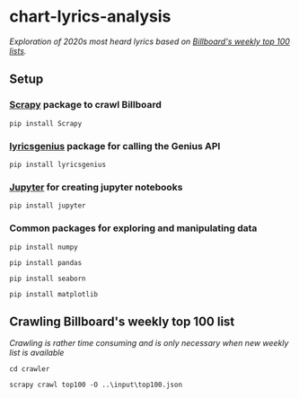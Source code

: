 # chart-lyrics-analysis
*Exploration of 2020s most heard lyrics based on [Billboard's weekly top 100 lists](https://www.billboard.com/charts/hot-100/2020-01-04).*

## Setup
### [Scrapy](https://scrapy.org/) package to crawl Billboard
`pip install Scrapy`

### [lyricsgenius](https://pypi.org/project/lyricsgenius/) package for calling the Genius API
`pip install lyricsgenius`

### [Jupyter](https://jupyter.org/) for creating jupyter notebooks
`pip install jupyter`

### Common packages for exploring and manipulating data
`pip install numpy`

`pip install pandas`

`pip install seaborn`

`pip install matplotlib`

## Crawling Billboard's weekly top 100 list
*Crawling is rather time consuming and is only necessary when new weekly list is available*

`cd crawler`

`scrapy crawl top100 -O ..\input\top100.json`
